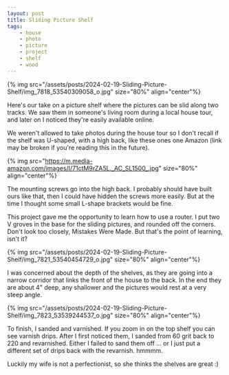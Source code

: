 ```yaml
---
layout: post
title: Sliding Picture Shelf
tags:
    - house
    - photo
    - picture
    - project
    - shelf
    - wood
---
```








{% img src="/assets/posts/2024-02-19-Sliding-Picture-Shelf/img_7818_53540309058_o.jpg" size="80%" align="center"%}


Here's our take on a picture shelf where the pictures can be slid along two tracks. We saw them in someone's living room during a local house tour, and later on I noticed they're easily available online.




We weren't allowed to take photos during the house tour so I don't recall if the shelf was U-shaped, with a high back, like these ones one Amazon (link may be broken if you're reading this in the future).




{% img src="https://m.media-amazon.com/images/I/71ctM9rZA5L._AC_SL1500_.jpg" size="80%" align="center"%}


The mounting screws go into the high back. I probably should have built ours like that, then I could have hidden the screws more easily. But at the time I thought some small L-shape brackets would be fine.




This project gave me the opportunity to learn how to use a router. I put two V groves in the base for the sliding pictures, and rounded off the corners. Don't look too closely, Mistakes Were Made. But that's the point of learning, isn't it?




{% img src="/assets/posts/2024-02-19-Sliding-Picture-Shelf/img_7821_53540454729_o.jpg" size="80%" align="center"%}


I was concerned about the depth of the shelves, as they are going into a narrow corridor that links the front of the house to the back. In the end they are about 4" deep, any shallower and the pictures would rest at a very steep angle.




{% img src="/assets/posts/2024-02-19-Sliding-Picture-Shelf/img_7823_53539244537_o.jpg" size="80%" align="center"%}


To finish, I sanded and varnished.  If you zoom in on the top shelf you can see varnish drips. After I first noticed them, I sanded from 60 grit back to 220 and revarnished.  Either I failed to sand them off ... or I just put a different set of drips back with the revarnish. hmmmm.




Luckily my wife is not a perfectionist, so she thinks the shelves are great :)


